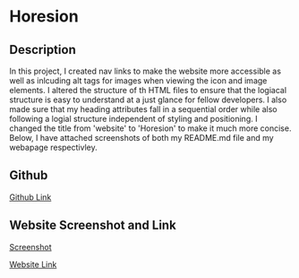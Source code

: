 # Horesion

## Description

In this  project, I created nav links to make the website more accessible as well as inlcuding alt tags for images when viewing the icon and image elements. I altered the structure of th HTML files to ensure that the logiacal structure is easy to understand at a just glance for fellow developers. I also made sure that my heading attributes fall in a sequential order while also following a logial structure independent of styling and positioning. I changed the title from 'website' to 'Horesion' to make it much more concise. Below, I have attached screenshots of both my README.md file and my webapage respectivley.


## Github

[Github Link](https://github.com/NazKena/html_horesion)


## Website Screenshot and Link

[Screenshot](./02-Challenge/Develop/assets/images/127.0.0.1_5500_02-Challenge_Develop_index.html.png)

[Website Link](http://127.0.0.1:5501/02-Challenge/Develop/index.html)
